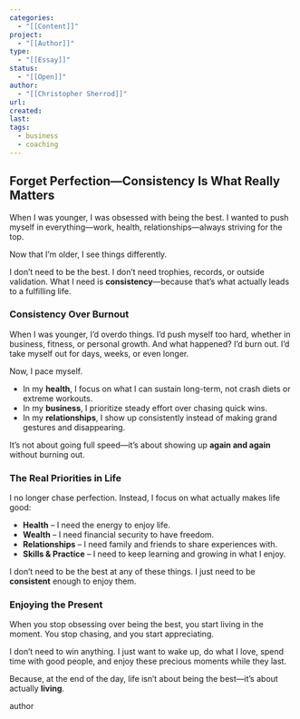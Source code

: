 ```yaml
---
categories:
  - "[[Content]]"
project:
  - "[[Author]]"
type:
  - "[[Essay]]"
status:
  - "[[Open]]"
author:
  - "[[Christopher Sherrod]]"
url: 
created:
last:
tags:
  - business
  - coaching
---
```

## **Forget Perfection—Consistency Is What Really Matters**  

When I was younger, I was obsessed with being the best. I wanted to push myself in everything—work, health, relationships—always striving for the top.  

Now that I’m older, I see things differently.  

I don’t need to be the best. I don’t need trophies, records, or outside validation. What I need is **consistency**—because that’s what actually leads to a fulfilling life.  

### **Consistency Over Burnout**  

When I was younger, I’d overdo things. I’d push myself too hard, whether in business, fitness, or personal growth. And what happened? I’d burn out. I’d take myself out for days, weeks, or even longer.  

Now, I pace myself.  

- In my **health**, I focus on what I can sustain long-term, not crash diets or extreme workouts.  
- In my **business**, I prioritize steady effort over chasing quick wins.  
- In my **relationships**, I show up consistently instead of making grand gestures and disappearing.  

It’s not about going full speed—it’s about showing up **again and again** without burning out.  

### **The Real Priorities in Life**  

I no longer chase perfection. Instead, I focus on what actually makes life good:  

- **Health** – I need the energy to enjoy life.  
- **Wealth** – I need financial security to have freedom.  
- **Relationships** – I need family and friends to share experiences with.  
- **Skills & Practice** – I need to keep learning and growing in what I enjoy.  

I don’t need to be the best at any of these things. I just need to be **consistent** enough to enjoy them.  

### **Enjoying the Present**  

When you stop obsessing over being the best, you start living in the moment. You stop chasing, and you start appreciating.  

I don’t need to win anything. I just want to wake up, do what I love, spend time with good people, and enjoy these precious moments while they last.  

Because, at the end of the day, life isn’t about being the best—it’s about actually **living**.

author
